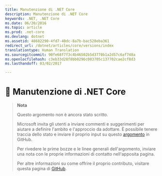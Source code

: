 ```yaml
---
title: Manutenzione di .NET Core
description: Manutenzione di .NET Core
keywords: .NET, .NET Core
ms.date: 06/20/2016
ms.topic: article
ms.prod: .net-core
ms.devlang: dotnet
ms.assetid: 48682290-4fd7-40dc-8a7b-bac528eba361
redirect_url: /dotnet/articles/core/versions/index
translationtype: Human Translation
ms.sourcegitcommit: 90fe68f7f3c4b46502b5d3770b1a2d57c6af748a
ms.openlocfilehash: c3eb33d28f8bb0296c083705c137702cae2cf8d3
ms.lasthandoff: 03/02/2017

---
```


# <a name="-net-core-servicing"></a>🔧 Manutenzione di .NET Core

> **Nota**
> 
> Questo argomento non è ancora stato scritto. 
>
> Microsoft invita gli utenti a inviare commenti e suggerimenti per aiutare a definire l'ambito e l'approccio da adottare. È possibile tenere traccia dello stato e inviare il proprio input su questo [argomento](https://github.com/dotnet/docs/issues/469) in GitHub.
> 
> Per rivedere le prime bozze e le linee generali dell'argomento, inviare una nota con le proprie informazioni di contatto nell'apposita pagina.
>
> Per altre informazioni su come offrire il proprio contributo, visitare questa pagina di [GitHub](https://github.com/dotnet/docs/blob/master/CONTRIBUTING.md).
>
    
